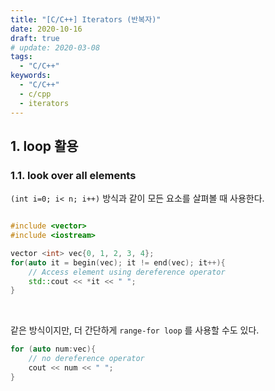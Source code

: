 ```yaml
---
title: "[C/C++] Iterators (반복자)"
date: 2020-10-16
draft: true
# update: 2020-03-08
tags:
  - "C/C++"
keywords:
  - "C/C++"
  - c/cpp
  - iterators
---
```



## 1. loop 활용

### 1.1. look over all elements
``(int i=0; i< n; i++)`` 방식과 같이 모든 요소를 살펴볼 때 사용한다.

```cpp

#include <vector>
#include <iostream>

vector <int> vec{0, 1, 2, 3, 4};
for(auto it = begin(vec); it != end(vec); it++){
    // Access element using dereference operator
    std::cout << *it << " ";
}
```

<br>

같은 방식이지만, 더 간단하게 ``range-for loop`` 를 사용할 수도 있다.

```cpp
for (auto num:vec){
    // no dereference operator
    cout << num << " ";
}
```
